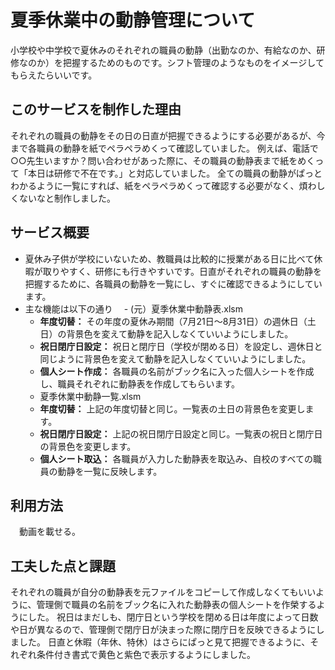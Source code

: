 # 夏季休業中の動静管理について
小学校や中学校で夏休みのそれぞれの職員の動静（出勤なのか、有給なのか、研修なのか）を把握するためのものです。シフト管理のようなものをイメージしてもらえたらいいです。
## このサービスを制作した理由
それぞれの職員の動静をその日の日直が把握できるようにする必要があるが、今まで各職員の動静を紙でペラペラめくって確認していました。
例えば、電話で○○先生いますか？問い合わせがあった際に、その職員の動静表まで紙をめくって「本日は研修で不在です。」と対応していました。
全ての職員の動静がぱっとわかるように一覧にすれば、紙をペラペラめくって確認する必要がなく、煩わしくないなと制作しました。
## サービス概要
- 夏休み子供が学校にいないため、教職員は比較的に授業がある日に比べて休暇が取りやすく、研修にも行きやすいです。日直がそれぞれの職員の動静を把握するために、各職員の動静を一覧にし、すぐに確認できるようにしています。
- 主な機能は以下の通り
　- (元）夏季休業中動静表.xlsm
    - **年度切替：** その年度の夏休み期間（7月21日～8月31日）の週休日（土日）の背景色を変えて動静を記入しなくていいようにしました。
    - **祝日閉庁日設定：** 祝日と閉庁日（学校が閉める日）を設定し、週休日と同じように背景色を変えて動静を記入しなくていいようにしました。
    - **個人シート作成：** 各職員の名前がブック名に入った個人シートを作成し、職員それぞれに動静表を作成してもらいます。
  -  夏季休業中動静一覧.xlsm
    - **年度切替：** 上記の年度切替と同じ。一覧表の土日の背景色を変更します。
    - **祝日閉庁日設定：** 上記の祝日閉庁日設定と同じ。一覧表の祝日と閉庁日の背景色を変更します。
    - **個人シート取込：** 各職員が入力した動静表を取込み、自校のすべての職員の動静を一覧に反映します。
## 利用方法
　動画を載せる。
## 工夫した点と課題
それぞれの職員が自分の動静表を元ファイルをコピーして作成しなくてもいいように、管理側で職員の名前をブック名に入れた動静表の個人シートを作榮するようにした。
祝日はまだしも、閉庁日という学校を閉める日は年度によって日数や日が異なるので、管理側で閉庁日が決まった際に閉庁日を反映できるようにしました。
日直と休暇（年休、特休）はさらにぱっと見て把握できるように、それぞれ条件付き書式で黄色と紫色で表示するようにしました。
